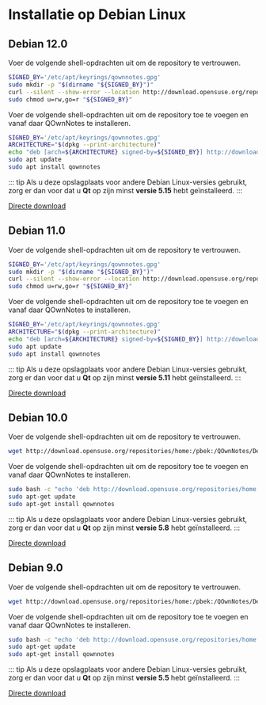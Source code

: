 # Installatie op Debian Linux

## Debian 12.0

Voer de volgende shell-opdrachten uit om de repository te vertrouwen.

```bash
SIGNED_BY='/etc/apt/keyrings/qownnotes.gpg'
sudo mkdir -p "$(dirname "${SIGNED_BY}")"
curl --silent --show-error --location http://download.opensuse.org/repositories/home:/pbek:/QOwnNotes/Debian_12/Release.key | gpg --dearmor | sudo tee "${SIGNED_BY}" > /dev/null
sudo chmod u=rw,go=r "${SIGNED_BY}"
```

Voer de volgende shell-opdrachten uit om de repository toe te voegen en vanaf daar QOwnNotes te installeren.

```bash
SIGNED_BY='/etc/apt/keyrings/qownnotes.gpg'
ARCHITECTURE="$(dpkg --print-architecture)"
echo "deb [arch=${ARCHITECTURE} signed-by=${SIGNED_BY}] http://download.opensuse.org/repositories/home:/pbek:/QOwnNotes/Debian_12/ /" | sudo tee /etc/apt/sources.list.d/qownnotes.list > /dev/null
sudo apt update
sudo apt install qownnotes
```

::: tip
Als u deze opslagplaats voor andere Debian Linux-versies gebruikt, zorg er dan voor dat u **Qt** op zijn minst **versie 5.15** hebt geïnstalleerd.
:::

[Directe download](https://download.opensuse.org/repositories/home:/pbek:/QOwnNotes/Debian_12)

## Debian 11.0

Voer de volgende shell-opdrachten uit om de repository te vertrouwen.

```bash
SIGNED_BY='/etc/apt/keyrings/qownnotes.gpg'
sudo mkdir -p "$(dirname "${SIGNED_BY}")"
curl --silent --show-error --location http://download.opensuse.org/repositories/home:/pbek:/QOwnNotes/Debian_11/Release.key | gpg --dearmor | sudo tee "${SIGNED_BY}" > /dev/null
sudo chmod u=rw,go=r "${SIGNED_BY}"
```

Voer de volgende shell-opdrachten uit om de repository toe te voegen en vanaf daar QOwnNotes te installeren.

```bash
SIGNED_BY='/etc/apt/keyrings/qownnotes.gpg'
ARCHITECTURE="$(dpkg --print-architecture)"
echo "deb [arch=${ARCHITECTURE} signed-by=${SIGNED_BY}] http://download.opensuse.org/repositories/home:/pbek:/QOwnNotes/Debian_11/ /" | sudo tee /etc/apt/sources.list.d/qownnotes.list > /dev/null
sudo apt update
sudo apt install qownnotes
```

::: tip
Als u deze opslagplaats voor andere Debian Linux-versies gebruikt, zorg er dan voor dat u **Qt** op zijn minst **versie 5.11** hebt geïnstalleerd.
:::

[Directe download](https://download.opensuse.org/repositories/home:/pbek:/QOwnNotes/Debian_11)

## Debian 10.0

Voer de volgende shell-opdrachten uit om de repository te vertrouwen.

```bash
wget http://download.opensuse.org/repositories/home:/pbek:/QOwnNotes/Debian_10/Release.key -O - | sudo apt-key add -
```

Voer de volgende shell-opdrachten uit om de repository toe te voegen en vanaf daar QOwnNotes te installeren.

```bash
sudo bash -c "echo 'deb http://download.opensuse.org/repositories/home:/pbek:/QOwnNotes/Debian_10/ /' >> /etc/apt/sources.list.d/qownnotes.list"
sudo apt-get update
sudo apt-get install qownnotes
```

::: tip
Als u deze opslagplaats voor andere Debian Linux-versies gebruikt, zorg er dan voor dat u **Qt** op zijn minst **versie 5.8** hebt geïnstalleerd.
:::

[Directe download](https://download.opensuse.org/repositories/home:/pbek:/QOwnNotes/Debian_10)

## Debian 9.0

Voer de volgende shell-opdrachten uit om de repository te vertrouwen.

```bash
wget http://download.opensuse.org/repositories/home:/pbek:/QOwnNotes/Debian_9.0/Release.key -O - | sudo apt-key add -
```

Voer de volgende shell-opdrachten uit om de repository toe te voegen en vanaf daar QOwnNotes te installeren.

```bash
sudo bash -c "echo 'deb http://download.opensuse.org/repositories/home:/pbek:/QOwnNotes/Debian_9.0/ /' >> /etc/apt/sources.list.d/qownnotes.list"
sudo apt-get update
sudo apt-get install qownnotes
```

::: tip
Als u deze opslagplaats voor andere Debian Linux-versies gebruikt, zorg er dan voor dat u **Qt** op zijn minst **versie 5.5** hebt geïnstalleerd.
:::

[Directe download](https://download.opensuse.org/repositories/home:/pbek:/QOwnNotes/Debian_9.0)
